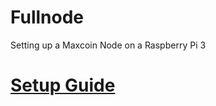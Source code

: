 # Fullnode
Setting up a Maxcoin Node on a Raspberry Pi 3

# [Setup Guide](https://github.com/Olliecad1/Maxnode/blob/master/Setup_Guides/Setup_Maxcoin.md)

